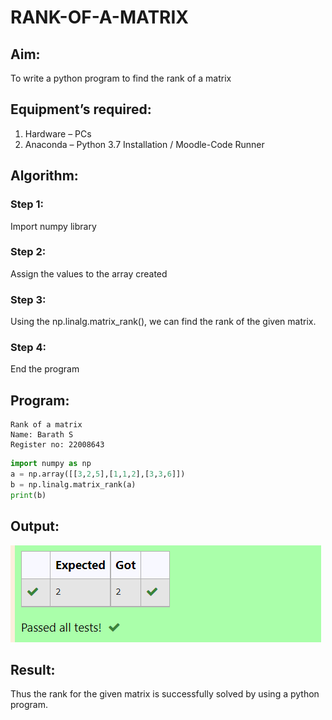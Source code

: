 # RANK-OF-A-MATRIX
## Aim:
To write a python program to find the rank of a matrix
## Equipment’s required:
1. 	Hardware – PCs
2. 	Anaconda – Python 3.7 Installation / Moodle-Code Runner
## Algorithm:
### Step 1: 
Import numpy library
### Step 2: 
Assign the values to the array created
### Step 3: 
Using the np.linalg.matrix_rank(), we can find the rank of the given matrix.
### Step 4: 
End the program
## Program:
```
Rank of a matrix
Name: Barath S
Register no: 22008643
```
```python
import numpy as np
a = np.array([[3,2,5],[1,1,2],[3,3,6]])
b = np.linalg.matrix_rank(a)
print(b)
```
## Output:
![model](output.png)
## Result:
Thus the rank for the given matrix is successfully solved by  using a python program.

